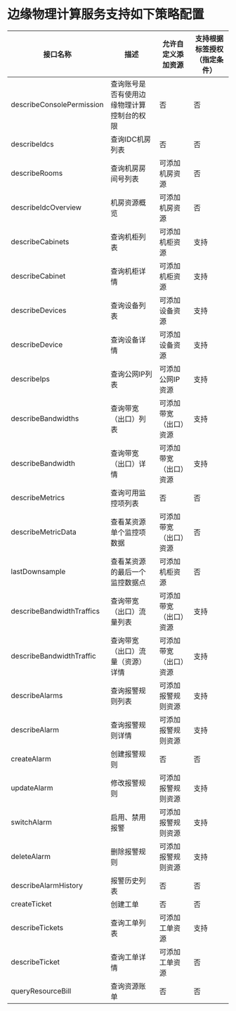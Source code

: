 # 边缘物理计算服务支持如下策略配置

|     接口名称                     |     描述                                    |     允许自定义添加资源        |     支持根据标签授权（指定条件）    |
|----------------------------------|---------------------------------------------|-------------------------------|-------------------------------------|
|     describeConsolePermission    |     查询账号是否有使用边缘物理计算控制台的权限    |     否                        |     否                              |
|     describeIdcs                 |     查询IDC机房列表                         |     否                        |     否                              |
|     describeRooms                |     查询机房房间号列表                      |     可添加机房资源            |     否                              |
|     describeIdcOverview          |     机房资源概览                            |     可添加机房资源            |     否                              |
|     describeCabinets             |     查询机柜列表                            |     可添加机柜资源            |     支持                            |
|     describeCabinet              |     查询机柜详情                            |     可添加机柜资源            |     支持                            |
|     describeDevices              |     查询设备列表                            |     可添加设备资源            |     支持                            |
|     describeDevice               |     查询设备详情                            |     可添加设备资源            |     支持                            |
|     describeIps                  |     查询公网IP列表                          |     可添加公网IP资源          |     支持                            |
|     describeBandwidths           |     查询带宽（出口）列表                    |     可添加带宽（出口）资源    |     支持                            |
|     describeBandwidth            |     查询带宽（出口）详情                    |     可添加带宽（出口）资源    |     支持                            |
|     describeMetrics              |     查询可用监控项列表                      |     否                        |     否                              |
|     describeMetricData           |     查看某资源单个监控项数据                |     可添加带宽（出口）资源    |     否                              |
|     lastDownsample               |     查看某资源的最后一个监控数据点          |     可添加机柜资源            |     否                              |
|     describeBandwidthTraffics    |     查询带宽（出口）流量列表                |     可添加带宽（出口）资源    |     支持                            |
|     describeBandwidthTraffic     |     查询带宽（出口）流量（资源）详情        |     可添加带宽（出口）资源    |     支持                            |
|     describeAlarms               |     查询报警规则列表                        |     可添加报警规则资源        |     支持                            |
|     describeAlarm                |     查询报警规则详情                        |     可添加报警规则资源        |     支持                            |
|     createAlarm                  |     创建报警规则                            |     否                        |     否                              |
|     updateAlarm                  |     修改报警规则                            |     可添加报警规则资源        |     支持                            |
|     switchAlarm                  |     启用、禁用报警                          |     可添加报警规则资源        |     支持                            |
|     deleteAlarm                  |     删除报警规则                            |     可添加报警规则资源        |     支持                            |
|     describeAlarmHistory         |     报警历史列表                            |     否                        |     否                              |
|     createTicket                 |     创建工单                                |     否                        |     否                              |
|     describeTickets              |     查询工单列表                            |     可添加工单资源            |     支持                            |
|     describeTicket               |     查询工单详情                            |     可添加工单资源            |     否                              |
|     queryResourceBill            |     查询资源账单                            |     否                        |     否                              |

